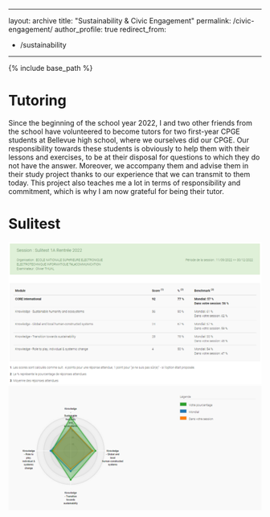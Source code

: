 
---
layout: archive
title: "Sustainability & Civic Engagement"
permalink: /civic-engagement/
author_profile: true
redirect_from:
  - /sustainability
---

{% include base_path %}

Tutoring
======
Since the beginning of the school year 2022, I and two other friends from the school have volunteered to become tutors for two first-year CPGE students at Bellevue high school, where we ourselves did our CPGE.
Our responsibility towards these students is obviously to help them with their lessons and exercises, to be at their disposal for questions to which they do not have the answer. Moreover, we accompany them and advise them in their study project thanks to our experience that we can transmit to them today.
This project also teaches me a lot in terms of responsibility and commitment, which is why I am now grateful for being their tutor.

Sulitest
======
![Sulitest1](/files/SHS1.png)
![Sulitest2](/files/SHS2.png)
